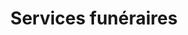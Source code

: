 ---
title: "Services funéraires"
url: /paris/services-funeraires-quai-de-la-rapee/
shop: directeurs de funérailles
---